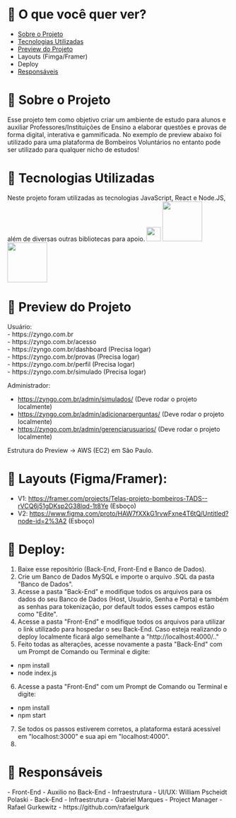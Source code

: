 # 🎒 O que você quer ver?
- <a href="#sobre">Sobre o Projeto</a>
- <a href="#tecnologias">Tecnologias Utilizadas</a>
- <a href="#preview">Preview do Projeto</a>
- Layouts (Fimga/Framer)
- Deploy
- <a href="#responsaveis">Responsáveis</a>

# 🎒 Sobre o Projeto
<div id="sobre">Esse projeto tem como objetivo criar um ambiente de estudo para alunos e auxiliar Professores/Instituições de Ensino a elaborar questões e provas de forma digital, interativa e gammificada. No exemplo de preview abaixo foi utilizado para uma plataforma de Bombeiros Voluntários no entanto pode ser utilizado para qualquer nicho de estudos!</div> 

# 📡 Tecnologias Utilizadas                                                   
<div id="tecnologias">Neste projeto foram utilizadas as tecnologias JavaScript, React e Node.JS, além de diversas outras bibliotecas para apoio.
<img style="width: 32px;" src="https://upload.wikimedia.org/wikipedia/commons/thumb/9/99/Unofficial_JavaScript_logo_2.svg/1024px-Unofficial_JavaScript_logo_2.svg.png">
<img style="width: 90px;" src="https://www.fullstackpython.com/img/logos/react.png">
<img style="width: 90px;" src="https://miro.medium.com/max/1400/1*cqQsY4mgoBbzWgG_XCYSjg.png">
</div>

# 📡 Preview do Projeto
<div id="#preview">
Usuário:  <br/>
- https://zyngo.com.br <br/>
- https://zyngo.com.br/acesso  <br/>
- https://zyngo.com.br/dashboard (Precisa logar) <br/>
- https://zyngo.com.br/provas (Precisa logar) <br/>
- https://zyngo.com.br/perfil (Precisa logar) <br/>
- https://zyngo.com.br/simulado (Precisa logar) <br/>

Administrador: <br/>
- https://zyngo.com.br/admin/simulados/ (Deve rodar o projeto localmente) <br/>
- https://zyngo.com.br/admin/adicionarperguntas/ (Deve rodar o projeto localmente) <br/>
- https://zyngo.com.br/admin/gerenciarusuarios/ (Deve rodar o projeto localmente) <br/>

Estrutura do Preview -> AWS (EC2) em São Paulo. <br/>
</div>

# 📡 Layouts (Figma/Framer):
- V1: https://framer.com/projects/Telas-projeto-bombeiros-TADS--rVCQ6j51gDKsp2G38lqd-1t8Ye (Esboço)
- V2: https://www.figma.com/proto/HAW7fXXkG1rvwFxne4T6tQ/Untitled?node-id=2%3A2 (Esboço)

# 📡 Deploy:
1) Baixe esse repositório (Back-End, Front-End e Banco de Dados).
2) Crie um Banco de Dados MySQL e importe o arquivo .SQL da pasta "Banco de Dados".
3) Acesse a pasta "Back-End" e modifique todos os arquivos para os dados do seu Banco de Dados (Host, Usuário, Senha e Porta) e também as senhas para tokenização, por default todos esses campos estão como "Edite".
4) Acesse a pasta "Front-End" e modifique todos os arquivos para utilizar o link utilizado para hospedar o seu Back-End. Caso esteja realizando o deploy localmente ficará algo semelhante a "http://localhost:4000/.."
5) Feito todas as alterações, acesse novamente a pasta "Back-End" com um Prompt de Comando ou Terminal e digite:
- npm install
- node index.js
6) Acesse a pasta "Front-End" com um Prompt de Comando ou Terminal e digite:
- npm install
- npm start
7) Se todos os passos estiverem corretos, a plataforma estará acessível em "localhost:3000" e sua api em "localhost:4000".
8) 
# 📡 Responsáveis
<div id="responsaveis">
- Front-End - Auxilio no Back-End - Infraestrutura - UI/UX: William Pscheidt Polaski
- Back-End - Infraestrutura - Gabriel Marques
- Project Manager - Rafael Gurkewitz - https://github.com/rafaelgurk<div>
